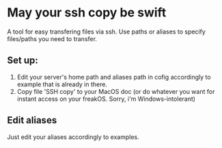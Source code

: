 # May your ssh copy be swift

A tool for easy transfering files via ssh. Use paths or aliases to specify files/paths you need to transfer.

## Set up:

1. Edit your server's home path and aliases path in cofig accordingly to example that is already in there.
2. Copy file 'SSH copy' to your MacOS doc (or do whatever you want for instant access on your freakOS. Sorry, i'm Windows-intolerant)

## Edit aliases

Just edit your aliases accordingly to examples.